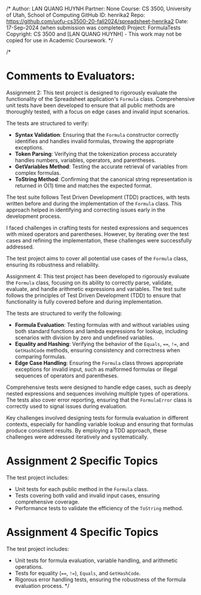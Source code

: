 ﻿/*
Author:     LAN QUANG HUYNH
Partner:    None
Course:     CS 3500, University of Utah, School of Computing
GitHub ID:  henrika2
Repo:       https://github.com/uofu-cs3500-20-fall2024/spreadsheet-henrika2
Date:       17-Sep-2024 (when submission was completed) 
Project:    FormulaTests
Copyright:  CS 3500 and [LAN QUANG HUYNH] - This work may not be copied for use in Academic Coursework.
*/

/*
# Comments to Evaluators:

Assignment 2:
This test project is designed to rigorously evaluate the functionality of the Spreadsheet application's `Formula` class. Comprehensive unit tests have been developed to ensure that all public methods are thoroughly tested, with a focus on edge cases and invalid input scenarios.

The tests are structured to verify:
- **Syntax Validation**: Ensuring that the `Formula` constructor correctly identifies and handles invalid formulas, throwing the appropriate exceptions.
- **Token Parsing**: Verifying that the tokenization process accurately handles numbers, variables, operators, and parentheses.
- **GetVariables Method**: Testing the accurate retrieval of variables from complex formulas.
- **ToString Method**: Confirming that the canonical string representation is returned in O(1) time and matches the expected format.

The test suite follows Test Driven Development (TDD) practices, with tests written before and during the implementation of the `Formula` class. This approach helped in identifying and correcting issues early in the development process.

I faced challenges in crafting tests for nested expressions and sequences with mixed operators and parentheses. However, by iterating over the test cases and refining the implementation, these challenges were successfully addressed.

The test project aims to cover all potential use cases of the `Formula` class, ensuring its robustness and reliability.

Assignment 4:
This test project has been developed to rigorously evaluate the `Formula` class, focusing on its ability to correctly parse, validate, evaluate, and handle arithmetic expressions and variables. The test suite follows the principles of Test Driven Development (TDD) to ensure that functionality is fully covered before and during implementation.

The tests are structured to verify the following:
- **Formula Evaluation**: Testing formulas with and without variables using both standard functions and lambda expressions for lookup, including scenarios with division by zero and undefined variables.
- **Equality and Hashing**: Verifying the behavior of the `Equals`, `==`, `!=`, and `GetHashCode` methods, ensuring consistency and correctness when comparing formulas.
- **Edge Case Handling**: Ensuring the `Formula` class throws appropriate exceptions for invalid input, such as malformed formulas or illegal sequences of operators and parentheses.

Comprehensive tests were designed to handle edge cases, such as deeply nested expressions and sequences involving multiple types of operations. The tests also cover error reporting, ensuring that the `FormulaError` class is correctly used to signal issues during evaluation.

Key challenges involved designing tests for formula evaluation in different contexts, especially for handling variable lookup and ensuring that formulas produce consistent results. By employing a TDD approach, these challenges were addressed iteratively and systematically.


# Assignment 2 Specific Topics

The test project includes:
- Unit tests for each public method in the `Formula` class.
- Tests covering both valid and invalid input cases, ensuring comprehensive coverage.
- Performance tests to validate the efficiency of the `ToString` method.

# Assignment 4 Specific Topics

The test project includes:
- Unit tests for formula evaluation, variable handling, and arithmetic operations.
- Tests for equality (`==`, `!=`), `Equals`, and `GetHashCode`.
- Rigorous error handling tests, ensuring the robustness of the formula evaluation process.
*/